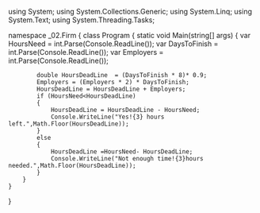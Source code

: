 using System;
using System.Collections.Generic;
using System.Linq;
using System.Text;
using System.Threading.Tasks;

namespace _02.Firm
{
    class Program
    {
        static void Main(string[] args)
        {
            var HoursNeed = int.Parse(Console.ReadLine());
            var DaysToFinish = int.Parse(Console.ReadLine());
            var Employers = int.Parse(Console.ReadLine());

            double HoursDeadLine  = (DaysToFinish * 8)* 0.9;
            Employers = (Employers * 2) * DaysToFinish;
            HoursDeadLine = HoursDeadLine + Employers;
            if (HoursNeed<HoursDeadLine)
            {
                HoursDeadLine = HoursDeadLine - HoursNeed;
                Console.WriteLine("Yes!{3} hours left.",Math.Floor(HoursDeadLine));
            }
            else
            {
                HoursDeadLine =HoursNeed- HoursDeadLine;
                Console.WriteLine("Not enough time!{3}hours needed.",Math.Floor(HoursDeadLine));
            }
        }
    }
}
